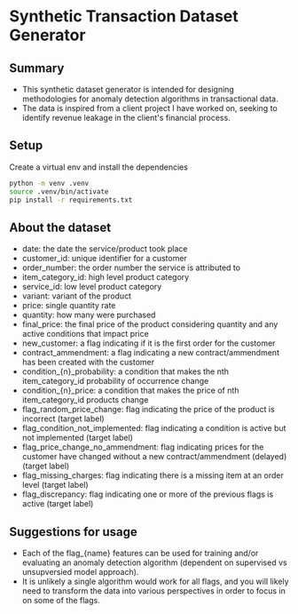 # Synthetic Transaction Dataset Generator

## Summary
- This synthetic dataset generator is intended for designing methodologies for anomaly detection algorithms in transactional data.
- The data is inspired from a client project I have worked on, seeking to identify revenue leakage in the client's financial process.

## Setup
Create a virtual env and install the dependencies
```bash
python -m venv .venv
source .venv/bin/activate
pip install -r requirements.txt
```

## About the dataset
- date: the date the service/product took place
- customer_id: unique identifier for a customer
- order_number: the order number the service is attributed to
- item_category_id: high level product category
- service_id: low level product category
- variant: variant of the product
- price: single quantity rate
- quantity: how many were purchased
- final_price: the final price of the product considering quantity and any active conditions that impact price
- new_customer: a flag indicating if it is the first order for the customer
- contract_ammendment: a flag indicating a new contract/ammendment has been created with the customer
- condition_{n}_probability: a condition that makes the nth item_category_id probability of occurrence change
- condition_{n}_price: a condition that makes the price of nth item_category_id products change
- flag_random_price_change: flag indicating the price of the product is incorrect (target label)
- flag_condition_not_implemented: flag indicating a condition is active but not implemented (target label)
- flag_price_change_no_ammendment: flag indicating prices for the customer have changed without a new contract/ammendment (delayed) (target label)
- flag_missing_charges: flag indicating there is a missing item at an order level (target label)
- flag_discrepancy: flag indicating one or more of the previous flags is active (target label)

## Suggestions for usage
- Each of the flag_{name} features can be used for training and/or evaluating an anomaly detection algorithm (dependent on supervised vs unsupversied model approach). 
- It is unlikely a single algorithm would work for all flags, and you will likely need to transform the data into various perspectives in order to focus in on some of the flags.